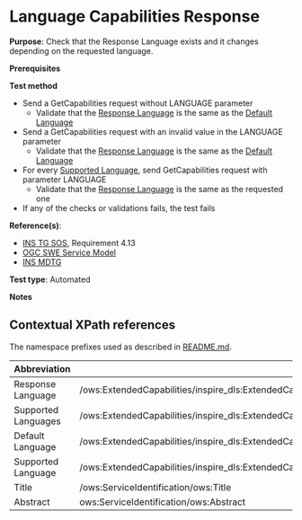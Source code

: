 # Language Capabilities Response

**Purpose**: Check that the Response Language exists and it changes depending on the requested language.

**Prerequisites**

**Test method**

* Send a GetCapabilities request without LANGUAGE parameter
  * Validate that the [Response Language](#responseLanguage) is the same as the [Default Language](#defaultLanguage)
* Send a GetCapabilities request with an invalid value in the LANGUAGE parameter
  * Validate that the [Response Language](#responseLanguage) is the same as the [Default Language](#defaultLanguage)
* For every [Supported Language](#supportedLanguage), send GetCapabilities request with parameter LANGUAGE
  * Validate that the [Response Language](#responseLanguage) is the same as the requested one
* If any of the checks or validations fails, the test fails


**Reference(s)**:

* [INS TG SOS](http://inspire.ec.europa.eu/id/document/tg/download-sos/1.0), Requirement 4.13
* [OGC SWE Service Model](http://portal.opengeospatial.org/files/?artifact_id=38476)
* [INS MDTG](http://inspire.ec.europa.eu/documents/Metadata/MD_IR_and_ISO_20131029.pdf)

**Test type**: Automated

**Notes**


## Contextual XPath references

The namespace prefixes used as described in [README.md](http://inspire.ec.europa.eu/id/ats/download-service/sos-tg-1.0/sos-pre-defined/README#namespaces).

| Abbreviation                                               |  XPath expression |
| ---------------------------------------------------------- | ------------------------------------------------------------------------- |
| Response Language <a name="responseLanguage"></a> | /ows:ExtendedCapabilities/inspire_dls:ExtendedCapabilities/inspire_common:ResponseLanguage/inspire_common:Language |
| Supported Languages <a name="supportedLanguages"></a> | /ows:ExtendedCapabilities/inspire_dls:ExtendedCapabilities/inspire_common:SupportedLanguages |
| Default Language <a name="defaultLanguage"></a> | /ows:ExtendedCapabilities/inspire_dls:ExtendedCapabilities/inspire_common:SupportedLanguages/inspire_common:DefaultLanguage/inspire_common:Language |
| Supported Language <a name="supportedLanguage"></a> | /ows:ExtendedCapabilities/inspire_dls:ExtendedCapabilities/inspire_common:SupportedLanguages/inspire_common:SupportedLanguage/inspire_common:Language |
| Title <a name="title"></a> | /ows:ServiceIdentification/ows:Title |
| Abstract <a name="abstract"></a> | ows:ServiceIdentification/ows:Abstract |